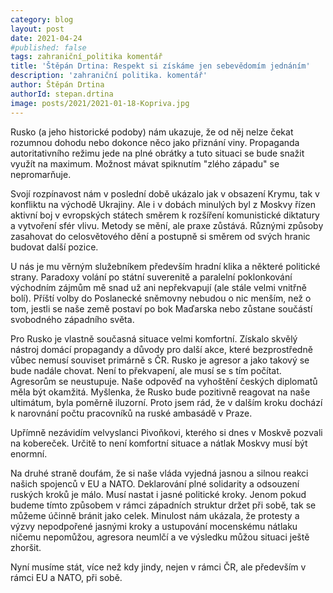 ```yaml
---
category: blog
layout: post
date: 2021-04-24
#published: false
tags: zahraniční_politika komentář
title: 'Štěpán Drtina: Respekt si získáme jen sebevědomím jednáním'
description: 'zahraniční politika. komentář'
author: Štěpán Drtina
authorId: stepan.drtina
image: posts/2021/2021-01-18-Kopriva.jpg
---
```


Rusko (a jeho historické podoby) nám ukazuje, že od něj nelze čekat rozumnou dohodu nebo dokonce něco jako přiznání viny. Propaganda autoritativního režimu jede na plné obrátky a tuto situaci se bude snažit využít na maximum. Možnost mávat spiknutím "zlého západu" se nepromarňuje.

Svojí rozpínavost nám v poslední době ukázalo jak v obsazení Krymu, tak v konfliktu na východě Ukrajiny. Ale i v dobách minulých byl z Moskvy řízen aktivní boj v evropských státech směrem k rozšíření komunistické diktatury a vytvoření sfér vlivu. Metody se mění, ale praxe zůstává. Různými způsoby zasahovat do celosvětového dění a postupně si směrem od svých hranic budovat další pozice.

U nás je mu věrným služebníkem především hradní klika a některé politické strany. Paradoxy volání po státní suverenitě a paralelní poklonkování východním zájmům mě snad už ani nepřekvapují (ale stále velmi vnitřně bolí). Příští volby do Poslanecké sněmovny nebudou o nic menším, než o tom, jestli se naše země postaví po bok Maďarska nebo zůstane součástí svobodného západního světa. 

Pro Rusko je vlastně současná situace velmi komfortní. Získalo skvělý nástroj domácí propagandy a důvody pro další akce, které bezprostředně vůbec nemusí souviset primárně s ČR. Rusko je agresor a jako takový se bude nadále chovat. Není to překvapení, ale musí se s tím počítat. Agresorům se neustupuje. Naše odpověď na vyhoštění českých diplomatů měla být okamžitá. Myšlenka, že Rusko bude pozitivně reagovat na naše ultimátum, byla poměrně iluzorní. Proto jsem rád, že v dalším kroku dochází k narovnání počtu pracovníků na ruské ambasádě v Praze. 

Upřímně nezávidím velvyslanci Pivoňkovi, kterého si dnes v Moskvě pozvali na kobereček. Určitě to není komfortní situace a nátlak Moskvy musí být enormní.

Na druhé straně doufám, že si naše vláda vyjedná jasnou a silnou reakci našich spojenců v EU a NATO. Deklarování plné solidarity a odsouzení ruských kroků je málo. Musí nastat i jasné politické kroky. Jenom pokud budeme tímto způsobem v rámci západních struktur držet při sobě, tak se můžeme účinně bránit jako celek. Minulost nám ukázala, že protesty a výzvy nepodpořené jasnými kroky a ustupování mocenskému nátlaku ničemu nepomůžou, agresora neumlčí a ve výsledku můžou situaci ještě zhoršit.

Nyní musíme stát, více než kdy jindy, nejen v rámci ČR, ale především v rámci EU a NATO, při sobě.
